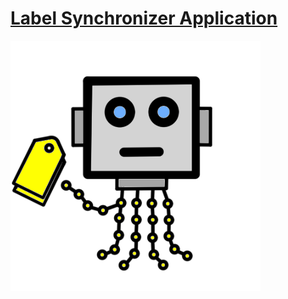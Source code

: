# [Label Synchronizer Application](https://github.com/marketplace/label-synchronizer)

![Logo](https://github.com/gh-bot/label-sync-bot/blob/master/pics/logo-colored.png "Logo")
